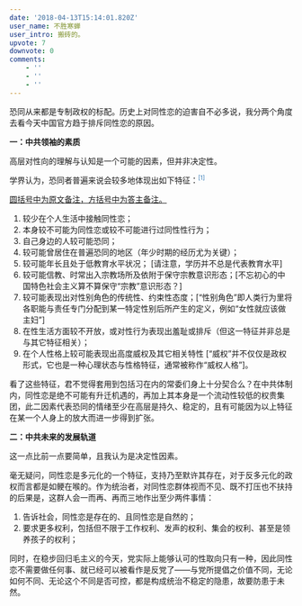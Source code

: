 ```yaml
---
date: '2018-04-13T15:14:01.820Z'
user_name: 不胜寒蝉
user_intro: 搬砖的。
upvote: 7
downvote: 0
comments:
    - ''
    - ''
    - ''
---
```


恐同从来都是专制政权的标配。历史上对同性恋的迫害自不必多说，我分两个角度去看今天中国官方趋于排斥同性恋的原因。

**一：中共领袖的素质**

高层对性向的理解与认知是一个可能的因素，但并非决定性。

学界认为，恐同者普遍来说会较多地体现出如下特征：<sup style="text-align:left;box-sizing: border-box; -moz-box-sizing: border-box; -ms-box-sizing: border-box; position:relative;font-size:75%;line-height:0;vertical-align:baseline;top:-0.5em;"><a href="https://www.pbs.org/wgbh/pages/frontline/shows/assault/roots/overview.html" style="text-align:left;box-sizing: border-box; -moz-box-sizing: border-box; -ms-box-sizing: border-box; background-color: transparent; color:rgb(51, 122, 183);text-decoration:none;">[1]</a></sup>

<u style="text-align:left;box-sizing: border-box; -moz-box-sizing: border-box; -ms-box-sizing: border-box; ">圆括号中为原文备注，方括号中为答主备注。</u>

1.  较少在个人生活中接触同性恋；
2.  本身较不可能为同性恋或较不可能进行过同性性行为；
3.  自己身边的人较可能恐同；
4.  较可能曾居住在普遍恐同的地区（年少时期的经历尤为关键）；
5.  较可能年长且处于低教育水平状况； \[请注意，学历并不总是代表教育水平\]
6.  较可能信教、时常出入宗教场所及依附于保守宗教意识形态；\[不忘初心的中国特色社会主义算不算保守“宗教”意识形态？\]
7.  较可能表现出对性别角色的传统性、约束性态度；\[“性别角色”即人类行为里将各职能与责任专门分配到某一特定性别后所产生的定义，例如“女性就应该做主妇”\]
8.  在性生活方面较不开放，或对性行为表现出羞耻或排斥（但这一特征并非总是与其它特征相关）；
9.  在个人性格上较可能表现出高度威权及其它相关特性 \[“威权”并不仅仅是政权形式，它也是一种心理状态与性格特征，通常被称作“威权人格”\]。

看了这些特征，君不觉得套用到包括习在内的常委们身上十分契合么？在中共体制内，同性恋是绝不可能有升迁机遇的，再加上其本身是一个流动性较低的权贵集团，此二因素代表恐同的情绪至少在高层是持久、稳定的，且有可能因为以上特征在某一个人身上的放大而进一步得到扩张。  

**二：中共未来的发展轨道**

这一点比前一点要简单，且我认为是决定性因素。

毫无疑问，同性恋是多元化的一个特征，支持乃至默许其存在，对于反多元化的政权而言都是如鲠在喉的。作为统治者，对同性恋群体视而不见、既不打压也不扶持的后果是，这群人会一而再、再而三地作出至少两件事情：

1.  告诉社会，同性恋是存在的、且同性恋是自然的；
2.  要求更多权利，包括但不限于工作权利、发声的权利、集会的权利、甚至是领养孩子的权利；

同时，在稳步回归毛主义的今天，党实际上能够认可的性取向只有一种，因此同性恋不需要做任何事、就已经可以被看作是反党了——与党所提倡之价值不同，无论如何不同、无论这个不同是否可控，都是构成统治不稳定的隐患，故要防患于未然。
